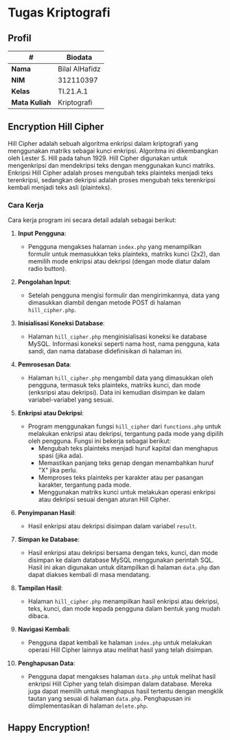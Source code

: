 # Tugas Kriptografi
## Profil
| #               | Biodata           |
| --------------- | ----------------- |
| **Nama**        | Bilal AlHafidz    |
| **NIM**         | 312110397         |
| **Kelas**       | TI.21.A.1         |
| **Mata Kuliah** | Kriptografi       |

## Encryption Hill Cipher
<p>Hill Cipher adalah sebuah algoritma enkripsi dalam kriptografi yang menggunakan matriks sebagai kunci enkripsi. Algoritma ini dikembangkan oleh Lester S. Hill pada tahun 1929. Hill Cipher digunakan untuk mengenkripsi dan mendekripsi teks dengan menggunakan kunci matriks. Enkripsi Hill Cipher adalah proses mengubah teks plainteks menjadi teks terenkripsi, sedangkan dekripsi adalah proses mengubah teks terenkripsi kembali menjadi teks asli (plainteks).</p>

### Cara Kerja

<p>Cara kerja program ini secara detail adalah sebagai berikut:</p>

1. **Input Pengguna**:
   - Pengguna mengakses halaman `index.php` yang menampilkan formulir untuk memasukkan teks plainteks, matriks kunci (2x2), dan memilih mode enkripsi atau dekripsi (dengan mode diatur dalam radio button). 

2. **Pengolahan Input**:
   - Setelah pengguna mengisi formulir dan mengirimkannya, data yang dimasukkan diambil dengan metode POST di halaman `hill_cipher.php`.

3. **Inisialisasi Koneksi Database**:
   - Halaman `hill_cipher.php` menginisialisasi koneksi ke database MySQL. Informasi koneksi seperti nama host, nama pengguna, kata sandi, dan nama database didefinisikan di halaman ini.

4. **Pemrosesan Data**:
   - Halaman `hill_cipher.php` mengambil data yang dimasukkan oleh pengguna, termasuk teks plainteks, matriks kunci, dan mode (enksripsi atau dekripsi). Data ini kemudian disimpan ke dalam variabel-variabel yang sesuai.

5. **Enkripsi atau Dekripsi**:
   - Program menggunakan fungsi `hill_cipher` dari `functions.php` untuk melakukan enkripsi atau dekripsi, tergantung pada mode yang dipilih oleh pengguna. Fungsi ini bekerja sebagai berikut:
     - Mengubah teks plainteks menjadi huruf kapital dan menghapus spasi (jika ada).
     - Memastikan panjang teks genap dengan menambahkan huruf "X" jika perlu.
     - Memproses teks plainteks per karakter atau per pasangan karakter, tergantung pada mode.
     - Menggunakan matriks kunci untuk melakukan operasi enkripsi atau dekripsi sesuai dengan aturan Hill Cipher.

6. **Penyimpanan Hasil**:
   - Hasil enkripsi atau dekripsi disimpan dalam variabel `result`.

7. **Simpan ke Database**:
   - Hasil enkripsi atau dekripsi bersama dengan teks, kunci, dan mode disimpan ke dalam database MySQL menggunakan perintah SQL. Hasil ini akan digunakan untuk ditampilkan di halaman `data.php` dan dapat diakses kembali di masa mendatang.

8. **Tampilan Hasil**:
   - Halaman `hill_cipher.php` menampilkan hasil enkripsi atau dekripsi, teks, kunci, dan mode kepada pengguna dalam bentuk yang mudah dibaca.

9. **Navigasi Kembali**:
   - Pengguna dapat kembali ke halaman `index.php` untuk melakukan operasi Hill Cipher lainnya atau melihat hasil yang telah disimpan.

10. **Penghapusan Data**:
    - Pengguna dapat mengakses halaman `data.php` untuk melihat hasil enkripsi Hill Cipher yang telah disimpan dalam database. Mereka juga dapat memilih untuk menghapus hasil tertentu dengan mengklik tautan yang sesuai di halaman `data.php`. Penghapusan ini diimplementasikan di halaman `delete.php`.

## Happy Encryption!
